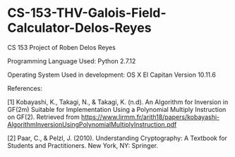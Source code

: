 # CS-153-THV-Galois-Field-Calculator-Delos-Reyes
CS 153 Project of Roben Delos Reyes

Programming Language Used: Python 2.7.12

Operating System Used in development: OS X El Capitan Version 10.11.6


References:

[1] Kobayashi, K., Takagi, N., & Takagi, K. (n.d). An Algorithm for Inversion in GF(2m) Suitable for Implementation Using a Polynomial Multiply Instruction on GF(2). Retrieved from https://www.lirmm.fr/arith18/papers/kobayashi-AlgorithmInversionUsingPolynomialMultiplyInstruction.pdf

[2] Paar, C., & Pelzl, J. (2010). Understanding Cryptography: A Textbook for Students and Practitioners.
New York, NY: Springer.
